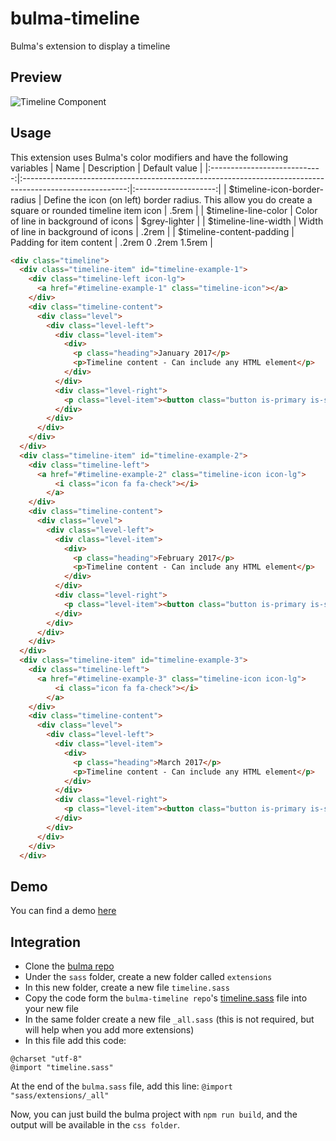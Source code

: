 # bulma-timeline
Bulma's extension to display a timeline

Preview
---
![Timeline Component](https://img15.hostingpics.net/pics/440691ScreenShot20170719at120241.png)

Usage
---
This extension uses Bulma's color modifiers and have the following variables
|             Name             |                                                Description                                               |     Default value    |
|:----------------------------:|:--------------------------------------------------------------------------------------------------------:|:--------------------:|
| $timeline-icon-border-radius | Define the icon (on left) border radius. This allow you do create a square or rounded timeline item icon |         .5rem        |
| $timeline-line-color         | Color of line in background of icons                                                                     |     $grey-lighter    |
| $timeline-line-width         | Width of line in background of icons                                                                     |         .2rem        |
| $timeline-content-padding    | Padding for item content                                                                                 | .2rem 0 .2rem 1.5rem |

```html
<div class="timeline">
  <div class="timeline-item" id="timeline-example-1">
    <div class="timeline-left icon-lg">
      <a href="#timeline-example-1" class="timeline-icon"></a>
    </div>
    <div class="timeline-content">
      <div class="level">
        <div class="level-left">
          <div class="level-item">
            <div>
              <p class="heading">January 2017</p>
              <p>Timeline content - Can include any HTML element</p>
            </div>
          </div>
          <div class="level-right">
            <p class="level-item"><button class="button is-primary is-small">View</button></p>
          </div>
        </div>
      </div>
    </div>
  </div>
  <div class="timeline-item" id="timeline-example-2">
    <div class="timeline-left">
      <a href="#timeline-example-2" class="timeline-icon icon-lg">
          <i class="icon fa fa-check"></i>
        </a>
    </div>
    <div class="timeline-content">
      <div class="level">
        <div class="level-left">
          <div class="level-item">
            <div>
              <p class="heading">February 2017</p>
              <p>Timeline content - Can include any HTML element</p>
            </div>
          </div>
          <div class="level-right">
            <p class="level-item"><button class="button is-primary is-small">View</button></p>
          </div>
        </div>
      </div>
    </div>
  </div>
  <div class="timeline-item" id="timeline-example-3">
    <div class="timeline-left">
      <a href="#timeline-example-3" class="timeline-icon icon-lg">
          <i class="icon fa fa-check"></i>
        </a>
    </div>
    <div class="timeline-content">
      <div class="level">
        <div class="level-left">
          <div class="level-item">
            <div>
              <p class="heading">March 2017</p>
              <p>Timeline content - Can include any HTML element</p>
            </div>
          </div>
          <div class="level-right">
            <p class="level-item"><button class="button is-primary is-small">View</button></p>
          </div>
        </div>
      </div>
    </div>
  </div>
```

Demo
---
You can find a demo [here](https://codepen.io/anon/pen/MvJKrR)

Integration
---
- Clone the [bulma repo](https://github.com/jgthms/bulma)
- Under the `sass` folder, create a new folder called `extensions`
- In this new folder, create a new file `timeline.sass`
- Copy the code form the `bulma-timeline repo`'s [timeline.sass](https://github.com/Wikiki/bulma-timeline/blob/master/timeline.sass) file into your new file
- In the same folder create a new file `_all.sass` (this is not required, but will help when you add more extensions)
- In this file add this code:
```
@charset "utf-8"
@import "timeline.sass"
```
At the end of the `bulma.sass` file, add this line: `@import "sass/extensions/_all"`

Now, you can just build the bulma project with `npm run build`, and the output will be available in the `css folder`.
